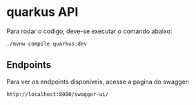 # quarkus API

Para rodar o codigo, deve-se executar o comando abaixo:
```shell script
./mvnw compile quarkus:dev
```

## Endpoints

Para ver os endpoints disponiveis, acesse a pagina do swagger:
```shell script
http://localhost:8080/swagger-ui/
```